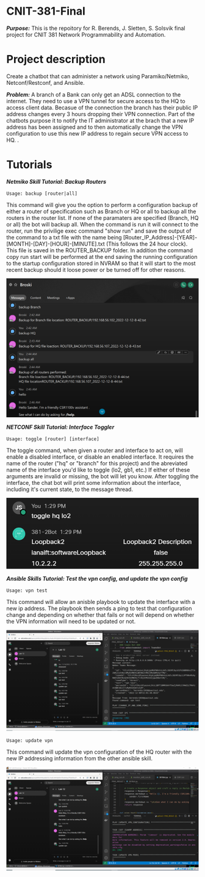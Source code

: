 # CNIT-381-Final
***Purpose:*** 
This is the repoitory for R. Berends, J. Sletten, S. Solsvik final project for CNIT 381 Network Programmability and Automation.

# Project description

Create a chatbot that can administer a network using Paramiko/Netmiko, Netconf/Restconf, and Ansible.

***Problem:***
A branch of a Bank can only get an ADSL connection to the internet. They need to use a VPN tunnel for secure access to the HQ to access client data.
Becasue of the connection the branch has their public IP address changes every 3 hours dropping their VPN connection. 
Part of the chatbots purpose it to notify the IT administrator at the brach that a new IP address has been assigned and to then automatically change the VPN configuration to use this new IP address to regain secure VPN access to HQ.
.
# Tutorials
***Netmiko Skill Tutorial: Backup Routers***
```
Usage: backup [router|all]
```
This command will give you the option to perform a configuration backup of either a router of specification such as Branch or HQ or all to backup all the routers in the router list.
If none of the paramaters are specified (Branch, HQ or all) the bot will backup all.
When the command is run it will connect to the router, run the privilige exec command "show run" and save the output of the command to a txt file with the name being [Router_IP_Address]-[YEAR]-[MONTH]-[DAY]-[HOUR]-[MINUTE].txt (This follows the 24 hour clock).
This file is saved in the ROUTER_BACKUP folder.
In addition the command copy run start will be performed at the end saving the running configuration to the startup configuration stored in NVRAM so that it will start to the most recent backup should it loose power or be turned off for other reasons.

![screenshot](pictures/netmiko_skills.png)

***NETCONF Skill Tutorial: Interface Toggler***
```
Usage: toggle [router] [interface]
```
The toggle command, when given a router and interface to act on, will enable a disabled interface, or disable an enabled interface.
It requires the name of the router ("hq" or "branch" for this project) and the abreviated name of the interface you'd like to toggle (lo2, gb1, etc.)
If either of these arguments are invalid or missing, the bot will let you know.
After toggling the interface, the chat bot will print some information about the interface, including it's current state, to the message thread.

![screenshot](pictures/netconftutorial1.png)

***Ansible Skills Tutorial: Test the vpn config, and update the vpn config***
```
Usage: vpn test
```
This command will allow an anisble playbook to update the interface with a new ip address. The playbook then sends a ping to test that configuration change and depending on whether that fails or not will depend on whether the VPN information will need to be updated or not.

![screenshot](pictures/monitor_ping.png)
```
Usage: update vpn
```
This command will update the vpn configuration of the HQ router with the new IP addressing information from the other ansible skill.


![screenshot](pictures/monitor_vpn.png)




